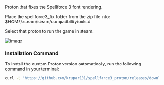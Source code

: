 Proton that fixes the Spellforce 3 font rendering.

Place the spellforce3_fix folder from the zip file into:
$HOME/.steam/steam/compatibilitytools.d

Select that proton to run the game in steam. 

![image](https://github.com/user-attachments/assets/881ed2a6-4401-4b33-9dfe-559ace0f36d5)

### Installation Command

To install the custom Proton version automatically, run the following command in your terminal:

```bash
curl -L "https://github.com/krupar101/spellforce3_proton/releases/download/sf3proton/spellforce3_fix.zip" -o /tmp/spellforce3_fix.zip && mkdir -p "$HOME/.steam/steam/compatibilitytools.d/" && unzip -q /tmp/spellforce3_fix.zip -d "$HOME/.steam/steam/compatibilitytools.d/" && rm /tmp/spellforce3_fix.zip
